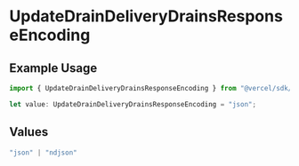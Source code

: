 # UpdateDrainDeliveryDrainsResponseEncoding

## Example Usage

```typescript
import { UpdateDrainDeliveryDrainsResponseEncoding } from "@vercel/sdk/models/updatedrainop.js";

let value: UpdateDrainDeliveryDrainsResponseEncoding = "json";
```

## Values

```typescript
"json" | "ndjson"
```
